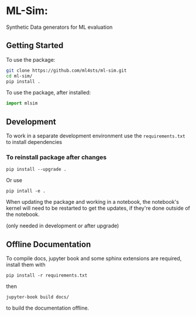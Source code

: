 # ML-Sim:

Synthetic Data generators for ML  evaluation

## Getting Started




To use the package:

```bash
git clone https://github.com/ml4sts/ml-sim.git
cd ml-sim/
pip install .
```

To use the package, after installed:

```python
import mlsim
```



## Development

To work in a separate development environment use the `requirements.txt` to install dependencies


### To reinstall  package after changes

```
pip install --upgrade .
```

Or use
```
pip intall -e .
```
When updating the package and working in a notebook, the notebook's kernel will
need to be restarted to get the updates, if they're done outside of the notebook.

(only needed in development or after upgrade)



## Offline Documentation
To compile docs, jupyter book and some sphinx extensions are required, install
them with

```
pip install -r requirements.txt
```

then

```
jupyter-book build docs/
```

to build the documentation offline.
